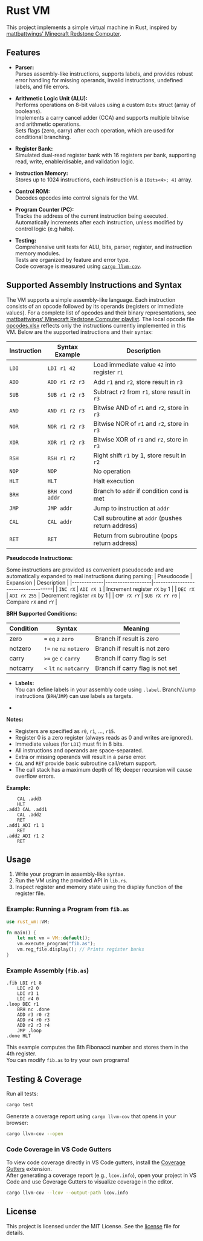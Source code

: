 # Rust VM

This project implements a simple virtual machine in Rust, inspired by [mattbattwings' Minecraft Redstone Computer](https://www.youtube.com/watch?v=osFa7nwHHz4&list=PL5LiOvrbVo8nPTtdXAdSmDWzu85zzdgRT).

## Features

- **Parser:**  
  Parses assembly-like instructions, supports labels, and provides robust error handling for missing operands, invalid instructions, undefined labels, and file errors.

- **Arithmetic Logic Unit (ALU):**  
  Performs operations on 8-bit values using a custom `Bits` struct (array of booleans).  
  Implements a carry cancel adder (CCA) and supports multiple bitwise and arithmetic operations.  
  Sets flags (zero, carry) after each operation, which are used for conditional branching.

- **Register Bank:**  
  Simulated dual-read register bank with 16 registers per bank, supporting read, write, enable/disable, and validation logic.

- **Instruction Memory:**  
  Stores up to 1024 instructions, each instruction is a `[Bits<4>; 4]` array.

- **Control ROM:**  
  Decodes opcodes into control signals for the VM.

- **Program Counter (PC):**  
  Tracks the address of the current instruction being executed.  
  Automatically increments after each instruction, unless modified by control logic (e.g halts).

- **Testing:**  
  Comprehensive unit tests for ALU, bits, parser, register, and instruction memory modules.  
  Tests are organized by feature and error type.  
  Code coverage is measured using [`cargo llvm-cov`](https://github.com/taiki-e/cargo-llvm-cov).

## Supported Assembly Instructions and Syntax

The VM supports a simple assembly-like language. Each instruction consists of an opcode followed by its operands (registers or immediate values). For a complete list of opcodes and their binary representations, see [mattbattwings' Minecraft Redstone Computer playlist](https://www.youtube.com/watch?v=osFa7nwHHz4&list=PL5LiOvrbVo8nPTtdXAdSmDWzu85zzdgRT). The local opcode file [opcodes.xlsx](opcodes.xlsx) reflects only the instructions currently implemented in this VM.
Below are the supported instructions and their syntax:

| Instruction | Syntax Example         | Description                                      |
|-------------|-----------------------|--------------------------------------------------|
| `LDI`       | `LDI r1 42`           | Load immediate value `42` into register `r1`     |
| `ADD`       | `ADD r1 r2 r3`        | Add `r1` and `r2`, store result in `r3`          |
| `SUB`       | `SUB r1 r2 r3`        | Subtract `r2` from `r1`, store result in `r3`    |
| `AND`       | `AND r1 r2 r3`        | Bitwise AND of `r1` and `r2`, store in `r3`      |
| `NOR`       | `NOR r1 r2 r3`        | Bitwise NOR of `r1` and `r2`, store in `r3`      |
| `XOR`       | `XOR r1 r2 r3`        | Bitwise XOR of `r1` and `r2`, store in `r3`      |
| `RSH`       | `RSH r1 r2`           | Right shift `r1` by 1, store result in `r2`      |
| `NOP`       | `NOP`                 | No operation                                     |
| `HLT`       | `HLT`                 | Halt execution                                   |
| `BRH`       | `BRH cond addr`        | Branch to `addr` if condition `cond` is met      |
| `JMP`       | `JMP addr`            | Jump to instruction at `addr`                    |
| `CAL`       | `CAL addr`            | Call subroutine at `addr` (pushes return address)|
| `RET`       | `RET`                 | Return from subroutine (pops return address)     |

**Pseudocode Instructions:**

Some instructions are provided as convenient pseudocode and are automatically expanded to real instructions during parsing:
| Pseudocode   | Expansion         | Description                        |
|-------------|-------------------|------------------------------------|
| `INC rX`    | `ADI rX 1`        | Increment register `rX` by 1       |
| `DEC rX`    | `ADI rX 255`      | Decrement register `rX` by 1       |
| `CMP rX rY` | `SUB rX rY r0`    | Compare `rX` and `rY`              |

**BRH Supported Conditions:**

| Condition | Syntax      | Meaning                       |
|-----------|------------|-------------------------------|
| zero      | `=` `eq` `z` `zero`      | Branch if result is zero         |
| notzero   | `!=` `ne` `nz` `notzero` | Branch if result is not zero     |
| carry     | `>=` `ge` `c` `carry`    | Branch if carry flag is set      |
| notcarry  | `<` `lt` `nc` `notcarry` | Branch if carry flag is not set  |


- **Labels:**  
  You can define labels in your assembly code using `.label`. Branch/Jump instructions (`BRH`/`JMP`) can use labels as targets.

-

**Notes:**
- Registers are specified as `r0`, `r1`, ..., `r15`.
- Register 0 is a zero register (always reads as 0 and writes are ignored).
- Immediate values (for `LDI`) must fit in 8 bits.
- All instructions and operands are space-separated.
- Extra or missing operands will result in a parse error.
- `CAL` and `RET` provide basic subroutine call/return support.
- The call stack has a maximum depth of 16; deeper recursion will cause overflow errors.

**Example:**
```
    CAL .add3
    HLT
.add3 CAL .add1
    CAL .add2
    RET
.add1 ADI r1 1
    RET
.add2 ADI r1 2
    RET
```

## Usage

1. Write your program in assembly-like syntax.
2. Run the VM using the provided API in `lib.rs`.
3. Inspect register and memory state using the display function of the register file.

### Example: Running a Program from `fib.as`

```rust
use rust_vm::VM;

fn main() {
    let mut vm = VM::default();
    vm.execute_program("fib.as");
    vm.reg_file.display(); // Prints register banks
}
```

### Example Assembly (`fib.as`)

```
.fib LDI r1 8 
    LDI r2 0
    LDI r3 1
    LDI r4 0
.loop DEC r1
    BRH nc .done
    ADD r3 r0 r2
    ADD r4 r0 r3
    ADD r2 r3 r4
    JMP .loop
.done HLT
```

This example computes the 8th Fibonacci number and stores them in the 4th register.  
You can modify `fib.as` to try your own programs!

## Testing & Coverage

Run all tests:
```sh
cargo test
```

Generate a coverage report using `cargo llvm-cov` that opens in your browser:
```sh
cargo llvm-cov --open
```

### Code Coverage in VS Code Gutters

To view code coverage directly in VS Code gutters, install the [Coverage Gutters](https://marketplace.visualstudio.com/items?itemName=ryanluker.vscode-coverage-gutters) extension.  
After generating a coverage report (e.g., `lcov.info`), open your project in VS Code and use Coverage Gutters to visualize coverage in the editor.

```sh
cargo llvm-cov --lcov --output-path lcov.info
```

## License

This project is licensed under the MIT License. See the [license](license.txt) file for details.